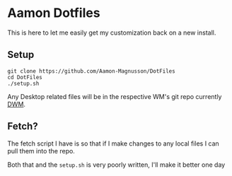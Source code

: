 # Aamon Dotfiles

This is here to let me easily get my customization back on a new install.

## Setup

```
git clone https://github.com/Aamon-Magnusson/DotFiles
cd DotFiles
./setup.sh
```

Any Desktop related files will be in the respective WM's git repo currently [DWM](https://github.com/Aamon-Magnusson/AamonDwm).

## Fetch?

The fetch script I have is so that if I make changes to any local files I can pull them into the repo.

Both that and the `setup.sh` is very poorly written, I'll make it better one day
